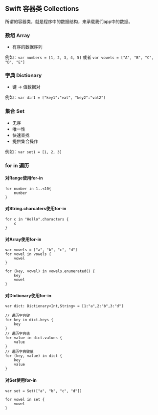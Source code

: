 ## Swift 容器类 Collections

所谓的容器类，就是程序中的数据结构，来承载我们app中的数据。

### 数组 Array
* 有序的数据序列

例如：`var numbers = [1, 2, 3, 4, 5]` 或者 `var vowels = ["A", "B", "C", "D", "E"]`

### 字典 Dictionary

* 键 -> 值数据对

例如：`var dir1 = ["key1":"val", "key2":"val2"]`

### 集合 Set

* 无序
* 唯一性
* 快速查找
* 提供集合操作

例如：`var set1 = [1, 2, 3]`



### for in 遍历

#### 对Range使用for-in
```
for number in 1..<10{
    number
}
```

#### 对String.charcaters使用for-in
```
for c in "Hello".characters {
    c
}
```

#### 对Array使用for-in
```
var vowels = ["a", "b", "c", "d"]
for vowel in vowels {
    vowel
}

for (key, vowel) in vowels.enumerated() {
    key
    vowel
}
```

#### 对Dictionary使用for-in
```
var dict: Dictionary<Int,String> = [1:"a",2:"b",3:"d"]

// 遍历字典键
for key in dict.keys {
    key
}
// 遍历字典值
for value in dict.values {
    value
}
// 遍历字典键值
for (key, value) in dict {
    key
    value
}
```

#### 对Set使用for-in
```
var set = Set(["a", "b", "c", "d"])

for vowel in set {
    vowel
}
```

